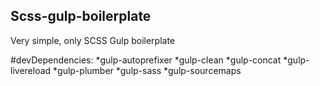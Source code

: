 ## Scss-gulp-boilerplate
Very simple, only SCSS Gulp boilerplate

#devDependencies:
*gulp-autoprefixer
*gulp-clean
*gulp-concat
*gulp-livereload
*gulp-plumber
*gulp-sass
*gulp-sourcemaps
